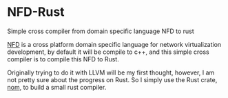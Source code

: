 # NFD-Rust
Simple cross compiler from domain specific language NFD to rust

[NFD](https://github.com/NetFuncDev/NFD-repo) is a cross platform domain specific language for network virtualization development, by default it will be compile to c++, and this simple cross compiler is to compile this NFD to Rust.

Originally trying to do it with LLVM will be my first thought, however, I am not pretty sure about the progress on Rust. So I simply use the Rust crate, [nom](https://github.com/Geal/nom), to build a small rust compiler.

